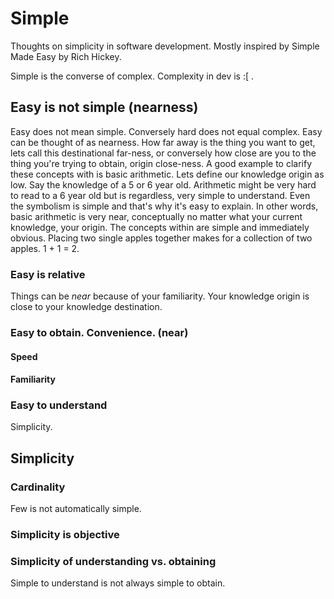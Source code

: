 # Simple
Thoughts on simplicity in software development. Mostly inspired by Simple Made Easy by Rich Hickey.

Simple is the converse of complex. Complexity in dev is :[ .

## Easy is not simple (nearness)
Easy does not mean simple. Conversely hard does not equal complex. Easy can be thought of as nearness. How far away is the thing you want to get, lets call this destinational far-ness, or conversely how close are you to the thing you're trying to obtain, origin close-ness. A good example to clarify these concepts with is basic arithmetic. Lets define our knowledge origin as low. Say the knowledge of a 5 or 6 year old. Arithmetic might be very hard to read to a 6 year old but is regardless, very simple to understand. Even the symbolism is simple and that's why it's easy to explain. In other words, basic arithmetic is very near, conceptually no matter what your current knowledge, your origin. The concepts within are simple and immediately obvious. Placing two single apples together makes for a collection of two apples. 1 + 1 = 2.

### Easy is relative
Things can be _near_ because of your familiarity. Your knowledge origin is close to your knowledge destination.

### Easy to obtain. Convenience. (near)

#### Speed

#### Familiarity

### Easy to understand
Simplicity.

## Simplicity

### Cardinality
Few is not automatically simple.

### Simplicity is objective

### Simplicity of understanding vs. obtaining
Simple to understand is not always simple to obtain.

